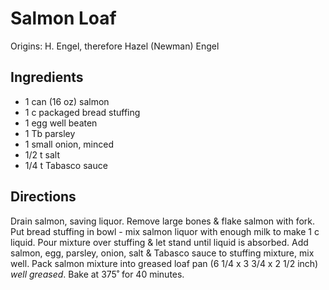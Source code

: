 # Salmon Loaf

Origins: H. Engel, therefore Hazel (Newman) Engel

## Ingredients

- 1 can (16 oz) salmon
- 1 c packaged bread stuffing
- 1 egg well beaten
- 1 Tb parsley
- 1 small onion, minced
- 1/2 t salt
- 1/4 t Tabasco sauce

## Directions

Drain salmon, saving liquor. Remove large bones & flake salmon with fork. Put bread stuffing in bowl - mix salmon liquor with enough milk to make 1 c liquid. Pour mixture over stuffing & let stand until liquid is absorbed. Add salmon, egg, parsley, onion, salt & Tabasco sauce to stuffing mixture, mix well. Pack salmon mixture into greased loaf pan (6 1/4 x 3 3/4 x 2 1/2 inch) _well greased_.  Bake at 375˚ for 40 minutes.